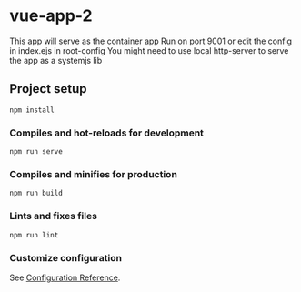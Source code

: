 # vue-app-2
This app will serve as the container app
Run on port 9001 or edit the config in index.ejs in root-config
You might need to use local http-server to serve the app as a systemjs lib

## Project setup
```
npm install
```

### Compiles and hot-reloads for development
```
npm run serve
```

### Compiles and minifies for production
```
npm run build
```

### Lints and fixes files
```
npm run lint
```

### Customize configuration
See [Configuration Reference](https://cli.vuejs.org/config/).
